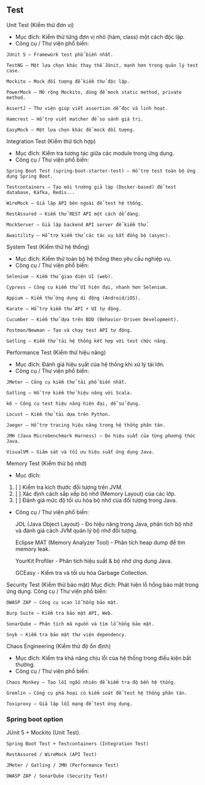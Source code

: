 ## Test
Unit Test (Kiểm thử đơn vị)
*    Mục đích: Kiểm thử từng đơn vị nhỏ (hàm, class) một cách độc lập.
*    Công cụ / Thư viện phổ biến:

    JUnit 5 – Framework test phổ biến nhất.
    
    TestNG – Một lựa chọn khác thay thế JUnit, mạnh hơn trong quản lý test case.
    
    Mockito – Mock đối tượng để kiểm thử độc lập.
    
    PowerMock – Mở rộng Mockito, dùng để mock static method, private method.
    
    AssertJ – Thư viện giúp viết assertion dễ đọc và linh hoạt.
    
    Hamcrest – Hỗ trợ viết matcher để so sánh giá trị.
    
    EasyMock – Một lựa chọn khác để mock đối tượng.

Integration Test (Kiểm thử tích hợp)
*    Mục đích: Kiểm tra tương tác giữa các module trong ứng dụng.
*    Công cụ / Thư viện phổ biến:

    Spring Boot Test (spring-boot-starter-test) – Hỗ trợ test toàn bộ ứng dụng Spring Boot.
    
    Testcontainers – Tạo môi trường giả lập (Docker-based) để test database, Kafka, Redis...
    
    WireMock – Giả lập API bên ngoài để test hệ thống.
    
    RestAssured – Kiểm thử REST API một cách dễ dàng.
    
    MockServer – Giả lập backend API server để kiểm thử.
    
    Awaitility – Hỗ trợ kiểm thử các tác vụ bất đồng bộ (async).

System Test (Kiểm thử hệ thống)
*    Mục đích: Kiểm thử toàn bộ hệ thống theo yêu cầu nghiệp vụ.
*    Công cụ / Thư viện phổ biến:

    Selenium – Kiểm thử giao diện UI (web).
    
    Cypress – Công cụ kiểm thử UI hiện đại, nhanh hơn Selenium.
    
    Appium – Kiểm thử ứng dụng di động (Android/iOS).
    
    Karate – Hỗ trợ kiểm thử API + UI tự động.
    
    Cucumber – Kiểm thử dựa trên BDD (Behavior-Driven Development).
    
    Postman/Newman – Tạo và chạy test API tự động.
    
    Gatling – Kiểm thử tải hệ thống kết hợp với test chức năng.

Performance Test (Kiểm thử hiệu năng)
*    Mục đích: Đánh giá hiệu suất của hệ thống khi xử lý tải lớn.
*    Công cụ / Thư viện phổ biến:

    JMeter – Công cụ kiểm thử tải phổ biến nhất.
    
    Gatling – Hỗ trợ kiểm thử hiệu năng với Scala.
    
    k6 – Công cụ test hiệu năng hiện đại, dễ sử dụng.
    
    Locust – Kiểm thử tải dựa trên Python.
    
    Jaeger – Hỗ trợ tracing hiệu năng trong hệ thống phân tán.
    
    JMH (Java Microbenchmark Harness) – Đo hiệu suất của từng phương thức Java.
    
    VisualVM – Giám sát và tối ưu hiệu suất ứng dụng Java.

Memory Test (Kiểm thử bộ nhớ)
* Mục đích: 

1. [ ] Kiểm tra kích thước đối tượng trên JVM.
2. [ ] Xác định cách sắp xếp bộ nhớ (Memory Layout) của các lớp.
3. [ ] Đánh giá mức độ tối ưu hóa bộ nhớ của đối tượng trong Java.

* Công cụ / Thư viện phổ biến:


    JOL (Java Object Layout) - Đo hiệu năng trong Java, phân tích bộ nhớ và đánh giá cách JVM quản lý bộ nhớ đối tượng.
    
    Eclipse MAT (Memory Analyzer Tool) - Phân tích heap dump để tìm memory leak.
        
    YourKit Profiler - Phân tích hiệu suất & bộ nhớ ứng dụng Java.
       
    GCEasy - Kiểm tra và tối ưu hóa Garbage Collection.


Security Test (Kiểm thử bảo mật)
Mục đích: Phát hiện lỗ hổng bảo mật trong ứng dụng.
Công cụ / Thư viện phổ biến:

    OWASP ZAP – Công cụ scan lỗ hổng bảo mật.
    
    Burp Suite – Kiểm tra bảo mật API, Web.
    
    SonarQube – Phân tích mã nguồn và tìm lỗ hổng bảo mật.
    
    Snyk – Kiểm tra bảo mật thư viện dependency.

Chaos Engineering (Kiểm thử độ ổn định)
*    Mục đích: Kiểm tra khả năng chịu lỗi của hệ thống trong điều kiện bất thường.
*    Công cụ / Thư viện phổ biến:

    Chaos Monkey – Tạo lỗi ngẫu nhiên để kiểm tra độ bền hệ thống.
    
    Gremlin – Công cụ phá hoại có kiểm soát để test hệ thống phân tán.
    
    Toxiproxy – Giả lập lỗi mạng để test ứng dụng.

### Spring boot option

JUnit 5 + Mockito (Unit Test).

    Spring Boot Test + Testcontainers (Integration Test)
    
    RestAssured / WireMock (API Test)
    
    JMeter / Gatling / JMH (Performance Test)
    
    OWASP ZAP / SonarQube (Security Test)